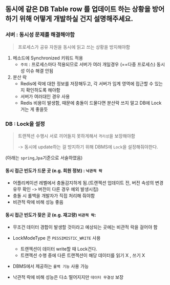 ## 동시에 같은 DB Table row 를 업데이트 하는 상황을 방어하기 위해 어떻게 개발하실 건지 설명해주세요.


### 서버 : 동시성 문제를 해결해야함
> 프로세스가 공유 자원을 동시에 읽고 쓰는 상황을 방지해야함
1. 메소드에 Synchronized 키워드 적용 
    - `주의` : 프로세스마다 적용되므로 서버가 여러 개일경우 (==다중 프로세스) 동시성 이슈 해결 안됨
2. 분산 락
    - Redis에 락에 대한 정보를 저장해두고, 각 서버가 임계 영역에 접근할 수 있는지 확인하도록 해야함
    - 서버가 여러대인 경우 사용
    - Redis 비용이 발생함, 때문에 충돌이 드물다면 분산락 쓰지 말고 DB에 Lock 거는 게 좋을듯 



### DB : Lock을 설정
> 트랜젝션 수행시 서로 끼어들지 못하게해서 `격리성`을 보장해야함
>
> -> 동시에 update하는 걸 방지하기 위해 DBMS에 `Lock`을 설정해줘야한다.



(아래는 `spring`,`Jpa`기준으로 서술하였음)

#### 동시 접근 빈도가 드문 곳 (e.g. 회원 정보) : `낙관적 락`

- 어플리케이션 레벨에서 충돌감지하게 됨.(트랜젝션 업데이트 전, 버전 속성의 변경 유무 확인 -> 버전이 다른 경우 예외 발생시킴)
- 충돌 시 롤백을 개발자가 직접 처리해 줘야함
- 비관적 락에 비해 성능 좋음

#### 동시 접근 빈도가 잦은 곳 (e.g. 재고량) `비관적 락`: 
- 무조건 데이터 경합이 발생할 것이라고 예상되는 곳에는 비관적 락을 걸어야 함 
- LockModeType 은 `PESSIMISTIC_WRITE` 사용
    - 트랜젝션이 데이터 write할 때 Lock건다.
    - 트랜젝션 수행 중에 다른 트랜젝션이 해당 데이터를 읽기 X , 쓰기 X

- DBMS에서 제공하는 `롤백 기능` 사용 가능
- 낙관적 락에 비해 성능은 다소 떨어지지만 `데이터 무결성` 보장
